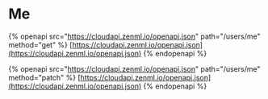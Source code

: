 # Me

{% openapi src="https://cloudapi.zenml.io/openapi.json" path="/users/me" method="get" %}
[https://cloudapi.zenml.io/openapi.json](https://cloudapi.zenml.io/openapi.json)
{% endopenapi %}

{% openapi src="https://cloudapi.zenml.io/openapi.json" path="/users/me" method="patch" %}
[https://cloudapi.zenml.io/openapi.json](https://cloudapi.zenml.io/openapi.json)
{% endopenapi %}
